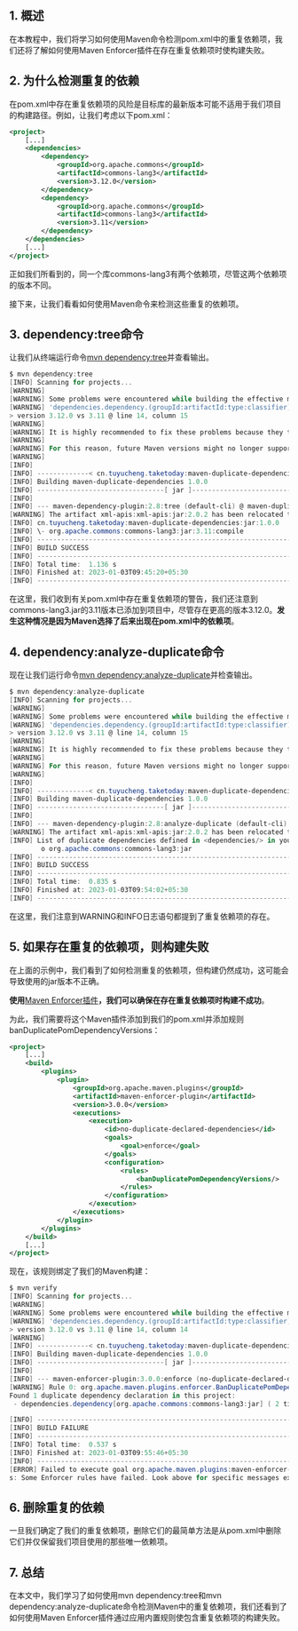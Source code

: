 ## 1. 概述

在本教程中，我们将学习如何使用Maven命令检测pom.xml中的重复依赖项，我们还将了解如何使用Maven Enforcer插件在存在重复依赖项时使构建失败。

## 2. 为什么检测重复的依赖

在pom.xml中存在重复依赖项的风险是目标库的最新版本可能不适用于我们项目的构建路径。例如，让我们考虑以下pom.xml：

```xml
<project>
    [...]
    <dependencies>
        <dependency>
            <groupId>org.apache.commons</groupId>
            <artifactId>commons-lang3</artifactId>
            <version>3.12.0</version>
        </dependency>
        <dependency>
            <groupId>org.apache.commons</groupId>
            <artifactId>commons-lang3</artifactId>
            <version>3.11</version>
        </dependency>
    </dependencies>
    [...]
</project>
```

正如我们所看到的，同一个库commons-lang3有两个依赖项，尽管这两个依赖项的版本不同。

接下来，让我们看看如何使用Maven命令来检测这些重复的依赖项。

## 3. dependency:tree命令

让我们从终端运行命令[mvn dependency:tree](https://maven.apache.org/plugins/maven-dependency-plugin/tree-mojo.html)并查看输出。

```powershell
$ mvn dependency:tree
[INFO] Scanning for projects...
[WARNING]
[WARNING] Some problems were encountered while building the effective model for cn.tuyucheng.taketoday:maven-duplicate-dependencies:jar:1.0.0
[WARNING] 'dependencies.dependency.(groupId:artifactId:type:classifier)' must be unique: org.apache.commons:commons-lang3:jar -
> version 3.12.0 vs 3.11 @ line 14, column 15
[WARNING]
[WARNING] It is highly recommended to fix these problems because they threaten the stability of your build.
[WARNING]
[WARNING] For this reason, future Maven versions might no longer support building such malformed projects.
[WARNING]
[INFO]
[INFO] -------------< cn.tuyucheng.taketoday:maven-duplicate-dependencies >--------------
[INFO] Building maven-duplicate-dependencies 1.0.0
[INFO] --------------------------------[ jar ]---------------------------------
[INFO]
[INFO] --- maven-dependency-plugin:2.8:tree (default-cli) @ maven-duplicate-dependencies ---
[WARNING] The artifact xml-apis:xml-apis:jar:2.0.2 has been relocated to xml-apis:xml-apis:jar:1.0.b2
[INFO] cn.tuyucheng.taketoday:maven-duplicate-dependencies:jar:1.0.0
[INFO] \- org.apache.commons:commons-lang3:jar:3.11:compile
[INFO] ------------------------------------------------------------------------
[INFO] BUILD SUCCESS
[INFO] ------------------------------------------------------------------------
[INFO] Total time:  1.136 s
[INFO] Finished at: 2023-01-03T09:45:20+05:30
[INFO] ------------------------------------------------------------------------
```

在这里，我们收到有关pom.xml中存在重复依赖项的警告，我们还注意到commons-lang3.jar的3.11版本已添加到项目中，尽管存在更高的版本3.12.0。**发生这种情况是因为Maven选择了后来出现在pom.xml中的依赖项**。

## 4. dependency:analyze-duplicate命令

现在让我们运行命令[mvn dependency:analyze-duplicate](https://maven.apache.org/plugins/maven-dependency-plugin/analyze-duplicate-mojo.html)并检查输出。

```powershell
$ mvn dependency:analyze-duplicate
[INFO] Scanning for projects...
[WARNING]
[WARNING] Some problems were encountered while building the effective model for cn.tuyucheng.taketoday:maven-duplicate-dependencies:jar:1.0.0
[WARNING] 'dependencies.dependency.(groupId:artifactId:type:classifier)' must be unique: org.apache.commons:commons-lang3:jar -
> version 3.12.0 vs 3.11 @ line 14, column 15
[WARNING]
[WARNING] It is highly recommended to fix these problems because they threaten the stability of your build.
[WARNING]
[WARNING] For this reason, future Maven versions might no longer support building such malformed projects.
[WARNING]
[INFO]
[INFO] -------------< cn.tuyucheng.taketoday:maven-duplicate-dependencies >--------------
[INFO] Building maven-duplicate-dependencies 1.0.0
[INFO] --------------------------------[ jar ]---------------------------------
[INFO]
[INFO] --- maven-dependency-plugin:2.8:analyze-duplicate (default-cli) @ maven-duplicate-dependencies ---
[WARNING] The artifact xml-apis:xml-apis:jar:2.0.2 has been relocated to xml-apis:xml-apis:jar:1.0.b2
[INFO] List of duplicate dependencies defined in <dependencies/> in your pom.xml:
        o org.apache.commons:commons-lang3:jar
[INFO] ------------------------------------------------------------------------
[INFO] BUILD SUCCESS
[INFO] ------------------------------------------------------------------------
[INFO] Total time:  0.835 s
[INFO] Finished at: 2023-01-03T09:54:02+05:30
[INFO] ------------------------------------------------------------------------
```

在这里，我们注意到WARNING和INFO日志语句都提到了重复依赖项的存在。

## 5. 如果存在重复的依赖项，则构建失败

在上面的示例中，我们看到了如何检测重复的依赖项，但构建仍然成功，这可能会导致使用的jar版本不正确。

**使用**[Maven Enforcer插件](https://maven.apache.org/enforcer/maven-enforcer-plugin/index.html)**，我们可以确保在存在重复依赖项时构建不成功**。

为此，我们需要将这个Maven插件添加到我们的pom.xml并添加规则banDuplicatePomDependencyVersions：

```xml
<project>
    [...]
    <build>
        <plugins>
            <plugin>
                <groupId>org.apache.maven.plugins</groupId>
                <artifactId>maven-enforcer-plugin</artifactId>
                <version>3.0.0</version>
                <executions>
                    <execution>
                        <id>no-duplicate-declared-dependencies</id>
                        <goals>
                            <goal>enforce</goal>
                        </goals>
                        <configuration>
                            <rules>
                                <banDuplicatePomDependencyVersions/>
                            </rules>
                        </configuration>
                    </execution>
                </executions>
            </plugin>
        </plugins>
    </build>
    [...]
</project>
```

现在，该规则绑定了我们的Maven构建：

```powershell
$ mvn verify
[INFO] Scanning for projects...
[WARNING]
[WARNING] Some problems were encountered while building the effective model for cn.tuyucheng.taketoday:maven-duplicate-dependencies:jar:1.0.0
[WARNING] 'dependencies.dependency.(groupId:artifactId:type:classifier)' must be unique: org.apache.commons:commons-lang3:jar -
> version 3.12.0 vs 3.11 @ line 14, column 14
[WARNING]
[INFO] -------------< cn.tuyucheng.taketoday:maven-duplicate-dependencies >--------------
[INFO] Building maven-duplicate-dependencies 1.0.0
[INFO] --------------------------------[ jar ]---------------------------------
[INFO]
[INFO] --- maven-enforcer-plugin:3.0.0:enforce (no-duplicate-declared-dependencies) @ maven-duplicate-dependencies ---
[WARNING] Rule 0: org.apache.maven.plugins.enforcer.BanDuplicatePomDependencyVersions failed with message:
Found 1 duplicate dependency declaration in this project:
 - dependencies.dependency[org.apache.commons:commons-lang3:jar] ( 2 times )

[INFO] ------------------------------------------------------------------------
[INFO] BUILD FAILURE
[INFO] ------------------------------------------------------------------------
[INFO] Total time:  0.537 s
[INFO] Finished at: 2023-01-03T09:55:46+05:30
[INFO] ------------------------------------------------------------------------
[ERROR] Failed to execute goal org.apache.maven.plugins:maven-enforcer-plugin:3.0.0:enforce (no-duplicate-declared-dependencies) on project maven-duplicate-dependencie
s: Some Enforcer rules have failed. Look above for specific messages explaining why the rule failed.
```

## 6. 删除重复的依赖

一旦我们确定了我们的重复依赖项，删除它们的最简单方法是从pom.xml中删除它们并仅保留我们项目使用的那些唯一依赖项。

## 7. 总结

在本文中，我们学习了如何使用mvn dependency:tree和mvn dependency:analyze-duplicate命令检测Maven中的重复依赖项，我们还看到了如何使用Maven Enforcer插件通过应用内置规则使包含重复依赖项的构建失败。